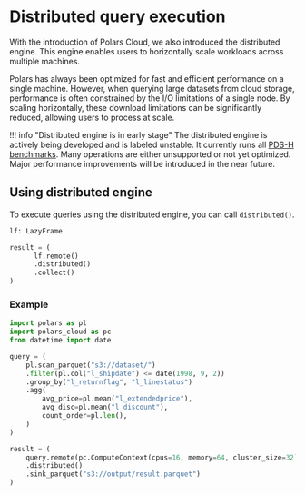 # Distributed query execution

With the introduction of Polars Cloud, we also introduced the distributed engine. This engine
enables users to horizontally scale workloads across multiple machines.

Polars has always been optimized for fast and efficient performance on a single machine. However,
when querying large datasets from cloud storage, performance is often constrained by the I/O
limitations of a single node. By scaling horizontally, these download limitations can be
significantly reduced, allowing users to process at scale.

<!-- dprint-ignore-start -->

!!! info "Distributed engine is in early stage"
    The distributed engine is actively being developed and is labeled unstable. It currently runs all [PDS-H benchmarks](https://github.com/pola-rs/polars-benchmark). Many operations are either unsupported or not yet optimized. Major performance improvements will be introduced in the near future.

<!-- dprint-ignore-end-->

## Using distributed engine

To execute queries using the distributed engine, you can call `distributed()`.

```python
lf: LazyFrame

result = (
      lf.remote()
      .distributed()
      .collect()
)
```

### Example

```python
import polars as pl
import polars_cloud as pc
from datetime import date

query = (
    pl.scan_parquet("s3://dataset/")
    .filter(pl.col("l_shipdate") <= date(1998, 9, 2))
    .group_by("l_returnflag", "l_linestatus")
    .agg(
        avg_price=pl.mean("l_extendedprice"),
        avg_disc=pl.mean("l_discount"),
        count_order=pl.len(),
    )
)

result = (
    query.remote(pc.ComputeContext(cpus=16, memory=64, cluster_size=32))
    .distributed()
    .sink_parquet("s3://output/result.parquet")
)
```
